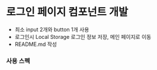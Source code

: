 # 로그인 페이지 컴포넌트 개발

- 최소 input 2개와 button 1개 사용
- 로그인시 Local Storage 로그인 정보 저장, 메인 페이지로 이동
- README.md 작성

### 사용 스펙

```javascript

```
